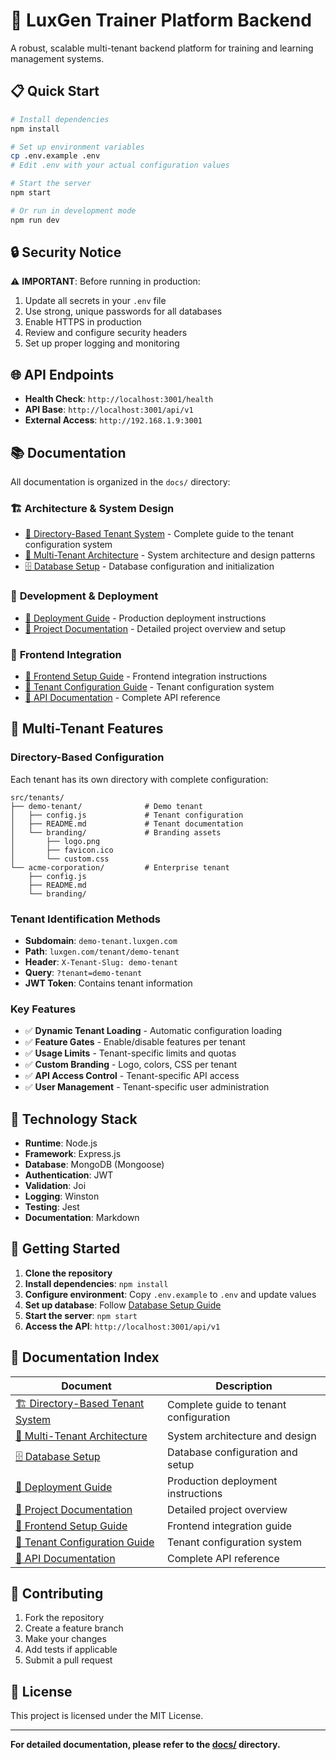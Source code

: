 # 🚀 LuxGen Trainer Platform Backend

A robust, scalable multi-tenant backend platform for training and learning management systems.

## 📋 Quick Start

```bash
# Install dependencies
npm install

# Set up environment variables
cp .env.example .env
# Edit .env with your actual configuration values

# Start the server
npm start

# Or run in development mode
npm run dev
```

## 🔒 Security Notice

⚠️ **IMPORTANT**: Before running in production:
1. Update all secrets in your `.env` file
2. Use strong, unique passwords for all databases
3. Enable HTTPS in production
4. Review and configure security headers
5. Set up proper logging and monitoring

## 🌐 API Endpoints

- **Health Check**: `http://localhost:3001/health`
- **API Base**: `http://localhost:3001/api/v1`
- **External Access**: `http://192.168.1.9:3001`

## 📚 Documentation

All documentation is organized in the `docs/` directory:

### 🏗️ **Architecture & System Design**
- [📁 Directory-Based Tenant System](./docs/DIRECTORY_BASED_TENANT_SYSTEM.md) - Complete guide to the tenant configuration system
- [🏢 Multi-Tenant Architecture](./docs/MULTI_TENANT_ARCHITECTURE.md) - System architecture and design patterns
- [🗄️ Database Setup](./docs/DATABASE_SETUP.md) - Database configuration and initialization

### 🔧 **Development & Deployment**
- [🚀 Deployment Guide](./docs/DEPLOYMENT.md) - Production deployment instructions
- [📖 Project Documentation](./docs/README.md) - Detailed project overview and setup

### 🎨 **Frontend Integration**
- [🎯 Frontend Setup Guide](./docs/FRONTEND_SETUP_GUIDE.md) - Frontend integration instructions
- [📡 Tenant Configuration Guide](./docs/TENANT_CONFIGURATION_GUIDE.md) - Tenant configuration system
- [🔌 API Documentation](./docs/TENANT_API_DOCUMENTATION.md) - Complete API reference

## 🏢 **Multi-Tenant Features**

### **Directory-Based Configuration**
Each tenant has its own directory with complete configuration:

```
src/tenants/
├── demo-tenant/              # Demo tenant
│   ├── config.js             # Tenant configuration
│   ├── README.md             # Tenant documentation
│   └── branding/             # Branding assets
│       ├── logo.png
│       ├── favicon.ico
│       └── custom.css
└── acme-corporation/         # Enterprise tenant
    ├── config.js
    ├── README.md
    └── branding/
```

### **Tenant Identification Methods**
- **Subdomain**: `demo-tenant.luxgen.com`
- **Path**: `luxgen.com/tenant/demo-tenant`
- **Header**: `X-Tenant-Slug: demo-tenant`
- **Query**: `?tenant=demo-tenant`
- **JWT Token**: Contains tenant information

### **Key Features**
- ✅ **Dynamic Tenant Loading** - Automatic configuration loading
- ✅ **Feature Gates** - Enable/disable features per tenant
- ✅ **Usage Limits** - Tenant-specific limits and quotas
- ✅ **Custom Branding** - Logo, colors, CSS per tenant
- ✅ **API Access Control** - Tenant-specific API access
- ✅ **User Management** - Tenant-specific user administration

## 🔧 **Technology Stack**

- **Runtime**: Node.js
- **Framework**: Express.js
- **Database**: MongoDB (Mongoose)
- **Authentication**: JWT
- **Validation**: Joi
- **Logging**: Winston
- **Testing**: Jest
- **Documentation**: Markdown

## 🚀 **Getting Started**

1. **Clone the repository**
2. **Install dependencies**: `npm install`
3. **Configure environment**: Copy `.env.example` to `.env` and update values
4. **Set up database**: Follow [Database Setup Guide](./docs/DATABASE_SETUP.md)
5. **Start the server**: `npm start`
6. **Access the API**: `http://localhost:3001/api/v1`

## 📖 **Documentation Index**

| Document | Description |
|----------|-------------|
| [🏗️ Directory-Based Tenant System](./docs/DIRECTORY_BASED_TENANT_SYSTEM.md) | Complete guide to tenant configuration |
| [🏢 Multi-Tenant Architecture](./docs/MULTI_TENANT_ARCHITECTURE.md) | System architecture and design |
| [🗄️ Database Setup](./docs/DATABASE_SETUP.md) | Database configuration and setup |
| [🚀 Deployment Guide](./docs/DEPLOYMENT.md) | Production deployment instructions |
| [📖 Project Documentation](./docs/README.md) | Detailed project overview |
| [🎯 Frontend Setup Guide](./docs/FRONTEND_SETUP_GUIDE.md) | Frontend integration guide |
| [📡 Tenant Configuration Guide](./docs/TENANT_CONFIGURATION_GUIDE.md) | Tenant configuration system |
| [🔌 API Documentation](./docs/TENANT_API_DOCUMENTATION.md) | Complete API reference |

## 🤝 **Contributing**

1. Fork the repository
2. Create a feature branch
3. Make your changes
4. Add tests if applicable
5. Submit a pull request

## 📄 **License**

This project is licensed under the MIT License.

---

**For detailed documentation, please refer to the [docs/](./docs/) directory.** 